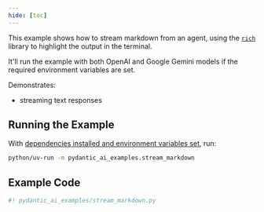 ```yaml
---
hide: [toc]
---
```


This example shows how to stream markdown from an agent, using the [`rich`](https://github.com/Textualize/rich) library to highlight the output in the terminal.

It'll run the example with both OpenAI and Google Gemini models if the required environment variables are set.

Demonstrates:

* streaming text responses

## Running the Example

With [dependencies installed and environment variables set](./index.md#usage), run:

```bash
python/uv-run -m pydantic_ai_examples.stream_markdown
```

## Example Code

```py
#! pydantic_ai_examples/stream_markdown.py
```

